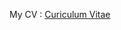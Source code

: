 

My CV :
<a href="https://fanlujules.github.io/Ludwig_Jules_CV/" target="_blank">Curiculum Vitae</a>



